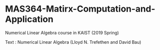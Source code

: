 # MAS364-Matirx-Computation-and-Application
Numerical Linear Algebra course in KAIST (2019 Spring)

Text : Numerical Linear Algebra (Lloyd N. Trefethen and David Bau)
